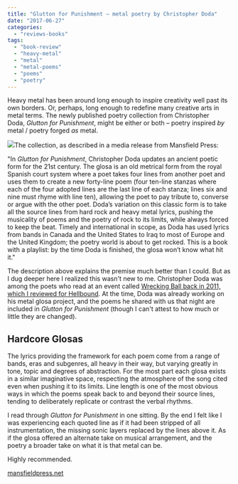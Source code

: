 ```yaml
---
title: "Glutton for Punishment – metal poetry by Christopher Doda"
date: "2017-06-27"
categories: 
  - "reviews-books"
tags: 
  - "book-review"
  - "heavy-metal"
  - "metal"
  - "metal-poems"
  - "poems"
  - "poetry"
---
```


Heavy metal has been around long enough to inspire creativity well past its own borders. Or, perhaps, long enough to redefine many creative arts in metal terms. The newly published poetry collection from Christopher Doda, _Glutton for Punishment_, might be either or both – poetry inspired _by_ metal / poetry forged _as_ metal.

![](https://hellbound.ca/wp-content/uploads/2017/06/Doda-Glutton-for-Punishment.jpg)The collection, as described in a media release from Mansfield Press:

"In _Glutton for Punishment_, Christopher Doda updates an ancient poetic form for the 21st century. The glosa is an old metrical form from the royal Spanish court system where a poet takes four lines from another poet and uses them to create a new forty-line poem (four ten-line stanzas where each of the four adopted lines are the last line of each stanza; lines six and nine must rhyme with line ten), allowing the poet to pay tribute to, converse or argue with the other poet. Doda’s variation on this classic form is to take all the source lines from hard rock and heavy metal lyrics, pushing the musicality of poems and the poetry of rock to its limits, while always forced to keep the beat. Timely and international in scope, as Doda has used lyrics from bands in Canada and the United States to Iraq to most of Europe and the United Kingdom; the poetry world is about to get rocked. This is a book with a playlist: by the time Doda is finished, the glosa won’t know what hit it."

The description above explains the premise much better than I could. But as I dug deeper here I realized this wasn't new to me. Christopher Doda was among the poets who read at an event called [Wrecking Ball back in 2011, which I reviewed for Hellbound](https://hellbound.ca/2011/07/the-wrecking-ball-toronto-on-july-9-2011/). At the time, Doda was already working on his metal glosa project, and the poems he shared with us that night are included in _Glutton for Punishment_ (though I can't attest to how much or little they are changed).

## Hardcore Glosas

The lyrics providing the framework for each poem come from a range of bands, eras and subgenres, all heavy in their way, but varying greatly in tone, topic and degrees of abstraction. For the most part each glosa exists in a similar imaginative space, respecting the atmosphere of the song cited even when pushing it to its limits. Line length is one of the most obvious ways in which the poems speak back to and beyond their source lines, tending to deliberately replicate or contrast the verbal rhythms.

I read through _Glutton for Punishment_ in one sitting. By the end I felt like I was experiencing each quoted line as if it had been stripped of all instrumentation, the missing sonic layers replaced by the lines above it. As if the glosa offered an alternate take on musical arrangement, and the poetry a broader take on what it is that metal can be.

Highly recommended.

[mansfieldpress.net](http://mansfieldpress.net/)
